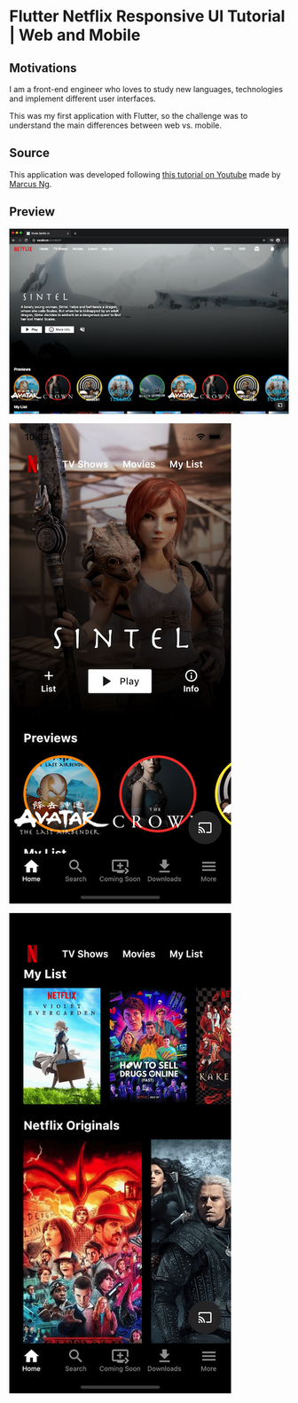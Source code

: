# Flutter Netflix Responsive UI Tutorial | Web and Mobile

## Motivations
I am a front-end engineer who loves to study new languages, technologies and implement different user interfaces.

This was my first application with Flutter, so the challenge was to understand the main differences between web vs. mobile.

## Source
This application was developed following [this tutorial on Youtube](https://youtu.be/rJKN_880b-M) made by [Marcus Ng](https://marcusng.com/).

## Preview

![Web Screenshot](screenshots/web.png)

![Mobile Screenshot 1](screenshots/mobile0.png)

![Mobile Screenshot 2](screenshots/mobile1.png)
